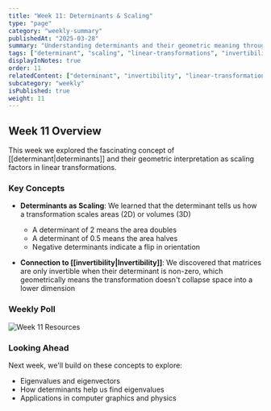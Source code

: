 ```yaml
---
title: "Week 11: Determinants & Scaling"
type: "page"
category: "weekly-summary"
publishedAt: "2025-03-28"
summary: "Understanding determinants and their geometric meaning through scaling"
tags: ["determinant", "scaling", "linear-transformations", "invertibility"]
displayInNotes: true
order: 11
relatedContent: ["determinant", "invertibility", "linear-transformations"]
subcategory: "weekly"
isPublished: true
weight: 11
---
```


## Week 11 Overview

This week we explored the fascinating concept of [[determinant|determinants]] and their geometric interpretation as scaling factors in linear transformations.

### Key Concepts

- **Determinants as Scaling**: We learned that the determinant tells us how a transformation scales areas (2D) or volumes (3D)
  - A determinant of 2 means the area doubles
  - A determinant of 0.5 means the area halves
  - Negative determinants indicate a flip in orientation

- **Connection to [[invertibility|Invertibility]]**: We discovered that matrices are only invertible when their determinant is non-zero, which geometrically means the transformation doesn't collapse space into a lower dimension

### Weekly Poll

![Week 11 Resources](/Week11.png)

### Looking Ahead

Next week, we'll build on these concepts to explore:
- Eigenvalues and eigenvectors
- How determinants help us find eigenvalues
- Applications in computer graphics and physics

